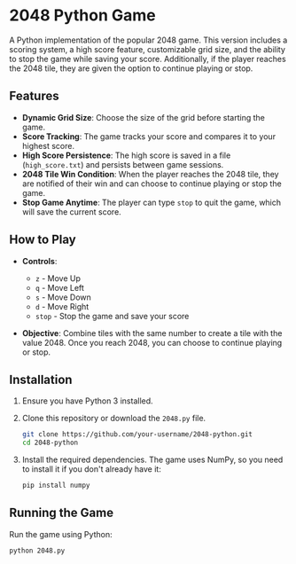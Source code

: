 # 2048 Python Game

A Python implementation of the popular 2048 game. This version includes a scoring system, a high score feature, customizable grid size, and the ability to stop the game while saving your score. Additionally, if the player reaches the 2048 tile, they are given the option to continue playing or stop.

## Features

- **Dynamic Grid Size**: Choose the size of the grid before starting the game.
- **Score Tracking**: The game tracks your score and compares it to your highest score.
- **High Score Persistence**: The high score is saved in a file (`high_score.txt`) and persists between game sessions.
- **2048 Tile Win Condition**: When the player reaches the 2048 tile, they are notified of their win and can choose to continue playing or stop the game.
- **Stop Game Anytime**: The player can type `stop` to quit the game, which will save the current score.

## How to Play

- **Controls**:
  - `z` - Move Up
  - `q` - Move Left
  - `s` - Move Down
  - `d` - Move Right
  - `stop` - Stop the game and save your score

- **Objective**: Combine tiles with the same number to create a tile with the value 2048. Once you reach 2048, you can choose to continue playing or stop.

## Installation

1. Ensure you have Python 3 installed.
2. Clone this repository or download the `2048.py` file.

    ```bash
    git clone https://github.com/your-username/2048-python.git
    cd 2048-python
    ```

3. Install the required dependencies. The game uses NumPy, so you need to install it if you don't already have it:

    ```bash
    pip install numpy
    ```

## Running the Game

Run the game using Python:

```bash
python 2048.py
